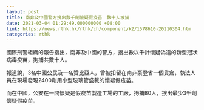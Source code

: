 ```yaml
---
layout: post
title: 南非及中國警方搜出數千劑懷疑假疫苗　數十人被捕
date: 2021-03-04 01:29:49.000000000 +08:00
link: https://news.rthk.hk/rthk/ch/component/k2/1578610-20210304.htm
categories: rthk
---
```


國際刑警組織的報告指出，南非及中國的警方，搜出數以千計懷疑偽造的新型冠狀病毒疫苗，拘捕共數十人。

報道說，3名中國公民及一名贊比亞人，曾被扣留在南非豪登省一個貨倉，執法人員在現場發現2400劑用小型玻璃管盛載的懷疑假疫苗。

而在中國，公安在一間懷疑是假疫苗製造工場的工廠，拘捕80人，搜出最少3千劑懷疑假疫苗。
